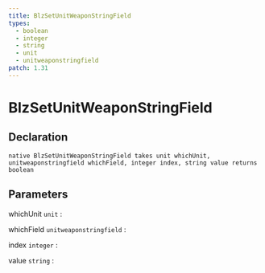 ```yaml
---
title: BlzSetUnitWeaponStringField
types:
  - boolean
  - integer
  - string
  - unit
  - unitweaponstringfield
patch: 1.31
---
```


# BlzSetUnitWeaponStringField

## Declaration

```jass
native BlzSetUnitWeaponStringField takes unit whichUnit, unitweaponstringfield whichField, integer index, string value returns boolean
```

## Parameters
whichUnit `unit`
: 

whichField `unitweaponstringfield`
: 

index `integer`
: 

value `string`
: 
